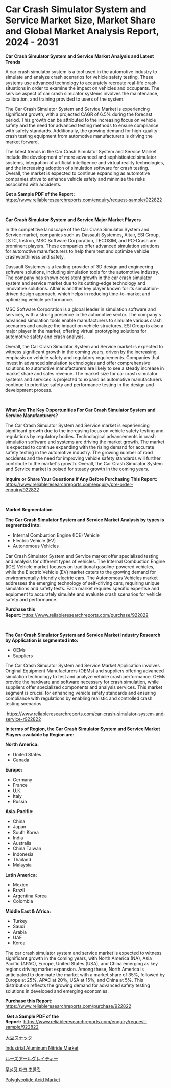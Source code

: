 <p><h1>Car Crash Simulator System and Service Market Size, Market Share and Global Market Analysis Report, 2024 - 2031</h1></p><p><strong>Car Crash Simulator System and Service Market Analysis and Latest Trends</strong></p>
<p><p>A car crash simulator system is a tool used in the automotive industry to simulate and analyze crash scenarios for vehicle safety testing. These systems use advanced technology to accurately recreate real-life crash situations in order to examine the impact on vehicles and occupants. The service aspect of car crash simulator systems involves the maintenance, calibration, and training provided to users of the system.</p><p>The Car Crash Simulator System and Service Market is experiencing significant growth, with a projected CAGR of 6.5% during the forecast period. This growth can be attributed to the increasing focus on vehicle safety and the need for advanced testing methods to ensure compliance with safety standards. Additionally, the growing demand for high-quality crash testing equipment from automotive manufacturers is driving the market forward.</p><p>The latest trends in the Car Crash Simulator System and Service Market include the development of more advanced and sophisticated simulator systems, integration of artificial intelligence and virtual reality technologies, and the increasing adoption of simulation software for crash testing. Overall, the market is expected to continue expanding as automotive companies strive to enhance vehicle safety and minimize the risks associated with accidents.</p></p>
<p><strong>Get a Sample PDF of the Report:&nbsp;</strong> <a href="https://www.reliableresearchreports.com/enquiry/request-sample/922822">https://www.reliableresearchreports.com/enquiry/request-sample/922822</a></p>
<p>&nbsp;</p>
<p><strong>Car Crash Simulator System and Service Major Market Players</strong></p>
<p><p>In the competitive landscape of the Car Crash Simulator System and Service market, companies such as Dassault Systemes, Altair, ESI Group, LSTC, Instron, MSC Software Corporation, TECOSIM, and PC-Crash are prominent players. These companies offer advanced simulation solutions for automotive manufacturers to help them test and optimize vehicle crashworthiness and safety.</p><p>Dassault Systemes is a leading provider of 3D design and engineering software solutions, including simulation tools for the automotive industry. The company has shown consistent growth in the car crash simulator system and service market due to its cutting-edge technology and innovative solutions. Altair is another key player known for its simulation-driven design approach, which helps in reducing time-to-market and optimizing vehicle performance.</p><p>MSC Software Corporation is a global leader in simulation software and services, with a strong presence in the automotive sector. The company's advanced simulation tools enable manufacturers to simulate various crash scenarios and analyze the impact on vehicle structures. ESI Group is also a major player in the market, offering virtual prototyping solutions for automotive safety and crash analysis.</p><p>Overall, the Car Crash Simulator System and Service market is expected to witness significant growth in the coming years, driven by the increasing emphasis on vehicle safety and regulatory requirements. Companies that invest in advanced simulation technologies and offer comprehensive solutions to automotive manufacturers are likely to see a steady increase in market share and sales revenue. The market size for car crash simulator systems and services is projected to expand as automotive manufacturers continue to prioritize safety and performance testing in the design and development process.</p></p>
<p>&nbsp;</p>
<p><strong>What Are The Key Opportunities For Car Crash Simulator System and Service Manufacturers?</strong></p>
<p><p>The Car Crash Simulator System and Service market is experiencing significant growth due to the increasing focus on vehicle safety testing and regulations by regulatory bodies. Technological advancements in crash simulation software and systems are driving the market growth. The market is expected to continue expanding with the rising demand for accurate safety testing in the automotive industry. The growing number of road accidents and the need for improving vehicle safety standards will further contribute to the market's growth. Overall, the Car Crash Simulator System and Service market is poised for steady growth in the coming years.</p></p>
<p><strong>Inquire or Share Your Questions If Any Before Purchasing This Report:</strong> <a href="https://www.reliableresearchreports.com/enquiry/pre-order-enquiry/922822">https://www.reliableresearchreports.com/enquiry/pre-order-enquiry/922822</a></p>
<p>&nbsp;</p>
<p><strong>Market Segmentation</strong></p>
<p><strong>The Car Crash Simulator System and Service Market Analysis by types is segmented into:</strong></p>
<p><ul><li>Internal Combustion Engine (ICE) Vehicle</li><li>Electric Vehicle (EV)</li><li>Autonomous Vehicles</li></ul></p>
<p><p>Car Crash Simulator System and Service market offer specialized testing and analysis for different types of vehicles. The Internal Combustion Engine (ICE) Vehicle market focuses on traditional gasoline-powered vehicles, while the Electric Vehicle (EV) market caters to the growing demand for environmentally-friendly electric cars. The Autonomous Vehicles market addresses the emerging technology of self-driving cars, requiring unique simulations and safety tests. Each market requires specific expertise and equipment to accurately simulate and evaluate crash scenarios for vehicle safety and performance.</p></p>
<p><strong>Purchase this Report:&nbsp;</strong><a href="https://www.reliableresearchreports.com/purchase/922822">https://www.reliableresearchreports.com/purchase/922822</a></p>
<p>&nbsp;</p>
<p><strong>The Car Crash Simulator System and Service Market Industry Research by Application is segmented into:</strong></p>
<p><ul><li>OEMs</li><li>Suppliers</li></ul></p>
<p><p>The Car Crash Simulator System and Service Market Application involves Original Equipment Manufacturers (OEMs) and suppliers offering advanced simulation technology to test and analyze vehicle crash performance. OEMs provide the hardware and software necessary for crash simulation, while suppliers offer specialized components and analysis services. This market segment is crucial for enhancing vehicle safety standards and ensuring compliance with regulations by enabling realistic and controlled crash testing scenarios.</p></p>
<p><a href="https://www.reliableresearchreports.com/car-crash-simulator-system-and-service-r922822">&nbsp;https://www.reliableresearchreports.com/car-crash-simulator-system-and-service-r922822</a></p>
<p><strong>In terms of Region, the Car Crash Simulator System and Service Market Players available by Region are:</strong></p>
<p>
    <p> <strong> North America: </strong>
        <ul>
            <li>United States</li>
            <li>Canada</li>
        </ul>
        </p> 
    <p> <strong> Europe: </strong>
        <ul>
            <li>Germany</li>
            <li>France</li>
            <li>U.K.</li>
            <li>Italy</li>
            <li>Russia</li>
        </ul>
        </p> 
    <p> <strong> Asia-Pacific: </strong>
        <ul>
            <li>China</li>
            <li>Japan</li>
            <li>South Korea</li>
            <li>India</li>
            <li>Australia</li>
            <li>China Taiwan</li>
            <li>Indonesia</li>
            <li>Thailand</li>
            <li>Malaysia</li>
        </ul>
        </p> 
    <p> <strong> Latin America: </strong>
        <ul>
            <li>Mexico</li>
            <li>Brazil</li>
            <li>Argentina Korea</li>
            <li>Colombia</li>
        </ul>
        </p> 
    <p> <strong> Middle East & Africa: </strong>
        <ul>
            <li>Turkey</li>
            <li>Saudi</li>
            <li>Arabia</li>
            <li>UAE</li>
            <li>Korea</li>
        </ul>
    </p>
    </p>
<p><p>The car crash simulator system and service market is expected to witness significant growth in the coming years, with North America (NA), Asia Pacific (APAC), Europe, United States (USA), and China emerging as key regions driving market expansion. Among these, North America is anticipated to dominate the market with a market share of 35%, followed by Europe at 25%, APAC at 20%, USA at 15%, and China at 5%. This distribution reflects the growing demand for advanced safety testing solutions in developed and emerging economies.</p></p>
<p><strong>Purchase this Report: </strong><a href="https://www.reliableresearchreports.com/purchase/922822">https://www.reliableresearchreports.com/purchase/922822</a></p>
<p>&nbsp;<strong>Get a Sample PDF of the Report:&nbsp;&nbsp;</strong><a href="https://www.reliableresearchreports.com/enquiry/request-sample/922822">https://www.reliableresearchreports.com/enquiry/request-sample/922822</a></p>
<p><strong></strong></p>
<p><p><a href="https://medium.com/@kelscdowell78456/%E5%A4%A7%E8%B1%86%E3%82%B9%E3%83%8A%E3%83%83%E3%82%AF%E5%B8%82%E5%A0%B4%E3%83%AC%E3%83%9D%E3%83%BC%E3%83%88%E3%81%AF-%E3%81%93%E3%81%AE%E5%B8%82%E5%A0%B4%E3%81%AE%E6%9C%80%E6%96%B0%E3%81%AE%E3%83%88%E3%83%AC%E3%83%B3%E3%83%89%E3%81%A8%E6%88%90%E9%95%B7%E6%A9%9F%E4%BC%9A%E3%82%92%E7%A4%BA%E3%81%97%E3%81%A6%E3%81%84%E3%81%BE%E3%81%99-10a3b63060ab">大豆スナック</a></p><p><a href="https://www.linkedin.com/pulse/industrial-aluminum-nitride-market-size-growing-forecasted-aqdif?trackingId=CM7Jc11DvPzzRhb9A7FriA%3D%3D">Industrial Aluminum Nitride Market</a></p><p><a href="https://medium.com/@hugofirst21/%E3%83%AB%E3%83%BC%E3%82%BA%E3%82%A2%E3%83%BC%E3%83%AB%E3%82%B0%E3%83%AC%E3%82%A4%E3%83%86%E3%82%A3%E3%83%BC%E5%B8%82%E5%A0%B4%E3%81%AE%E6%B4%9E%E5%AF%9F-%E5%B8%82%E5%A0%B4%E5%8B%95%E5%90%91-%E6%88%90%E9%95%B7-2024%E5%B9%B4%E3%81%8B%E3%82%892031%E5%B9%B4%E3%81%BE%E3%81%A7%E3%81%AE%E4%BA%88%E6%B8%AC-c0725bdcaf5a">ルーズアールグレイティー</a></p><p><a href="https://medium.com/@emmettsaynford43546/%EC%84%A4%ED%83%95%EC%9D%B4-%EC%97%86%EB%8A%94-%EB%8B%A4%ED%81%AC-%EC%B4%88%EC%BD%9C%EB%A6%BF-%EC%8B%9C%EC%9E%A5-%EA%B7%9C%EB%AA%A8-cagr-%EB%B0%8F-2024-2030%EB%85%84-%ED%8A%B8%EB%A0%8C%EB%93%9C-2ad14c892811">무설탕 다크 초콜릿</a></p><p><a href="https://www.linkedin.com/pulse/polyglycolide-acid-market-centers-aspects-growth-share-opportunity-6bmpf?trackingId=MwD1xvCI%2F5UNhC7VvDH%2BnA%3D%3D">Polyglycolide Acid Market</a></p></p>